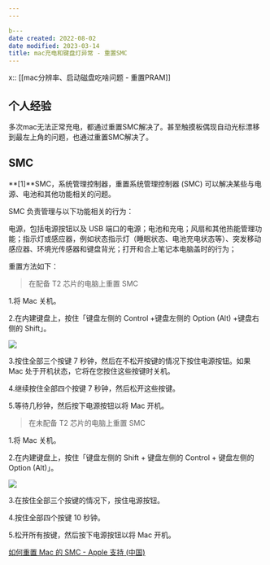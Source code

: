 ```yaml
---
---

b---
date created: 2022-08-02
date modified: 2023-03-14
title: mac充电和键盘灯异常 - 重置SMC
---
```


x:: [[mac分辨率、启动磁盘吃啥问题 - 重置PRAM]]

## 个人经验

多次mac无法正常充电，都通过重置SMC解决了。甚至触摸板偶现自动光标漂移到最左上角的问题，也通过重置SMC解决了。

## SMC

**[1]**SMC，系统管理控制器，重置系统管理控制器 (SMC) 可以解决某些与电源、电池和其他功能相关的问题。

SMC 负责管理与以下功能相关的行为：

电源，包括电源按钮以及 USB 端口的电源；电池和充电；风扇和其他热能管理功能；指示灯或感应器，例如状态指示灯（睡眠状态、电池充电状态等）、突发移动感应器、环境光传感器和键盘背光；打开和合上笔记本电脑盖时的行为；

重置方法如下：

> 在配备 T2 芯片的电脑上重置 SMC

1.将 Mac 关机。

2.在内建键盘上，按住「键盘左侧的 Control +键盘左侧的 Option (Alt) +键盘右侧的 Shift」。

![](https://img2.oldwinter.top/mac充电和键盘灯异常%20-%20重置SMC_image_1.jpg)

3.按住全部三个按键 7 秒钟，然后在不松开按键的情况下按住电源按钮。如果 Mac 处于开机状态，它将在您按住这些按键时关机。

4.继续按住全部四个按键 7 秒钟，然后松开这些按键。

5.等待几秒钟，然后按下电源按钮以将 Mac 开机。

> 在未配备 T2 芯片的电脑上重置 SMC

1.将 Mac 关机。

2.在内建键盘上，按住「键盘左侧的 Shift + 键盘左侧的 Control + 键盘左侧的 Option (Alt)」。

![](https://img2.oldwinter.top/mac充电和键盘灯异常%20-%20重置SMC_image_2.jpg)

3.在按住全部三个按键的情况下，按住电源按钮。

4.按住全部四个按键 10 秒钟。

5.松开所有按键，然后按下电源按钮以将 Mac 开机。

[如何重置 Mac 的 SMC - Apple 支持 (中国)](https://support.apple.com/zh-cn/HT201295)
